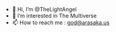 - 👋 Hi, I’m @TheLightAngel
- 👀 I’m interested in The Multiverse
- 📫 How to reach me : god@arasaka.us

<!---
TheLightAngel/TheLightAngel is a ✨ special ✨ repository because its `README.md` (this file) appears on your GitHub profile.
You can click the Preview link to take a look at your changes.
--->
